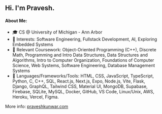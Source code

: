 ## Hi. I'm Pravesh.

#### About Me:
- 🎓 CS @ University of Michigan - Ann Arbor
- 📌 Interests: Software Engineering, Fullstack Development, AI, Exploring Embedded Systems
- 📜 Relevant Coursework: Object-Oriented Programming (C++), Discrete Math, Programming and Intro Data
 Structures, Data Structures and Algorithms, Intro to Computer Organization, Foundations of Computer Science, Web
 Systems, Software Engineering, Database Management Systems
- 🚀 Languages/Frameworks/Tools: HTML, CSS, JavaScript, TypeScript, Python, C, C++, SQL, React.js, Next.js, Expo, Node.js, Vite, Flask, Django, GraphQL, Tailwind CSS, Material UI, MongoDB, Supabase, Firebase, SQLite, MySQL, Docker, GitHub, VS Code, Linux/Unix, AWS, Heroku, Vercel, Figma.

More info: [praveshkunwar.com](https://praveshkunwar.com/)
